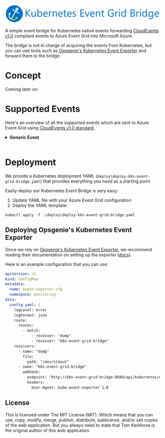 ![Logo](./docs/media/logo-with-name.png)

A simple event bridge for Kubernetes native events forwarding [CloudEvents v1.0](https://cloudevents.io/) compliant events to Azure Event Grid into Microsoft Azure.

The bridge is not in charge of acquiring the events from Kubernetes, but you can use tools such as [Opsgenie's Kubernetes Event Exporter](https://github.com/opsgenie/kubernetes-event-exporter) and forward them to the bridge.

# Concept

Coming later on.

# Supported Events

Here's an overview of all the supported events which are sent to Azure Event Grid using [CloudEvents v1.0 standard](https://cloudevents.io/).

<details>
<summary><b>Generic Event</b></summary>

```json
{
	"specversion": "1.0",
	"type": "Kubernetes.Events.Generic",
	"source": "http://kubernetes",
	"id": "727b39dd-7ac1-4783-94f1-4a1d5de3d1da",
	"time": "2021-01-10T09:22:09.6277244Z",
	"datacontenttype": "application/json",
	"data": {
		"metadata": {
			"name": "k8s-event-bridge-workload.1656cffa3223676d",
			"namespace": "monitoring",
			"selfLink": "/api/v1/namespaces/monitoring/events/k8s-event-bridge-workload.1656cffa3223676d",
			"uid": "f5b5c92f-86c3-454f-a269-287dc1c46e62",
			"resourceVersion": "68019",
			"creationTimestamp": "2021-01-03T19:36:30Z",
			"managedFields": [{
				"manager": "kube-controller-manager",
				"operation": "Update",
				"apiVersion": "v1",
				"time": "2021-01-03T19:36:30Z"
			}]
		},
		"reason": "ScalingReplicaSet",
		"message": "Scaled up replica set k8s-event-bridge-workload-76888d9cc9 to 1",
		"source": {
			"component": "deployment-controller"
		},
		"firstTimestamp": "2021-01-03T19:36:30Z",
		"lastTimestamp": "2021-01-03T19:36:30Z",
		"count": 1,
		"type": "Normal",
		"reportingComponent": "",
		"reportingInstance": "",
		"involvedObject": {
			"kind": "Deployment",
			"namespace": "monitoring",
			"name": "k8s-event-bridge-workload",
			"uid": "4f3b68fc-126f-4df3-8961-c70d4d18f045",
			"apiVersion": "apps/v1",
			"resourceVersion": "68017",
			"labels": {
				"app": "k8s-event-bridge"
			}
		}
	}
}
```
</details>

<br />

# Deployment

We provide a Kubernetes deployment YAML (`deploy\deploy-k8s-event-grid-bridge.yaml`) that provides everything you need as a starting point.

Easily deploy our Kubernetes Event Bridge is very easy:

1. Update YAML file with your Azure Event Grid configuration
2. Deploy the YAML template:

```cli
kubectl apply -f .\deploy\deploy-k8s-event-grid-bridge.yaml
```

## Deploying Opsgenie's Kubernetes Event Exporter

Since we rely on [Opsgenie's Kubernetes Event Exporter](https://github.com/opsgenie/kubernetes-event-exporter), we recommend reading their documentation on setting up the exporter ([docs](https://github.com/opsgenie/kubernetes-event-exporter#deployment)).

Here is an example configuration that you can use:

```yaml
apiVersion: v1
kind: ConfigMap
metadata:
  name: event-exporter-cfg
  namespace: monitoring
data:
  config.yaml: |
    logLevel: error
    logFormat: json
    route:
      routes:
        - match:
            - receiver: "dump"
            - receiver: "k8s-event-grid-bridge"
    receivers:
      - name: "dump"
        file:
          path: "/dev/stdout"
      - name: "k8s-event-grid-bridge"
        webhook:
          endpoint: "http://k8s-event-grid-bridge:8888/api/kubernetes/events/forward"
          headers:
            User-Agent: kube-event-exporter 1.0
```

## License

This is licensed under The MIT License (MIT). Which means that you can use, copy, modify, merge, publish, distribute, sublicense, and/or sell copies of the web application. But you always need to state that Tom Kerkhove is the original author of this web application.